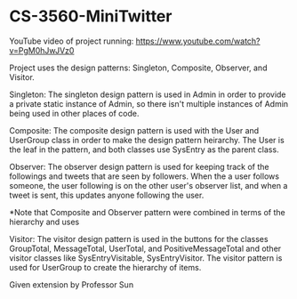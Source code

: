 # CS-3560-MiniTwitter

YouTube video of project running: https://www.youtube.com/watch?v=PgM0hJwJVz0

Project uses the design patterns: Singleton, Composite, Observer, and Visitor. 

Singleton: The singleton design pattern is used in Admin in order to provide a private static instance of Admin, so there isn't multiple instances of Admin being used in other places of code. 

Composite: The composite design pattern is used with the User and UserGroup class in order to make the design pattern heirarchy. The User is the leaf in the pattern, and both classes use SysEntry as the parent class.  

Observer: The observer design pattern is used for keeping track of the followings and tweets that are seen by followers. When the a user follows someone, the user following is on the other user's observer list, and when a tweet is sent, this updates anyone following the user.   

*Note that Composite and Observer pattern were combined in terms of the hierarchy and uses 

Visitor: The visitor design pattern is used in the buttons for the classes GroupTotal, MessageTotal, UserTotal, and PositiveMessageTotal and other visitor classes like SysEntryVisitable, SysEntryVisitor. The visitor pattern is used for UserGroup to create the hierarchy of items. 


Given extension by Professor Sun 
